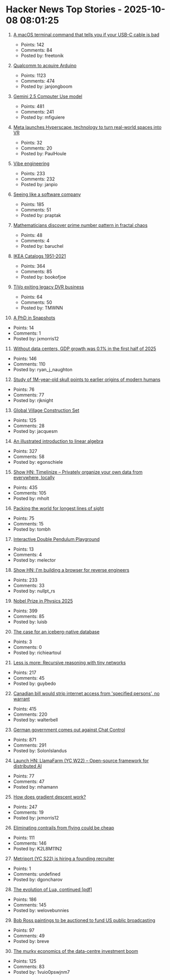 # Hacker News Top Stories - 2025-10-08 08:01:25

1. [A macOS terminal command that tells you if your USB-C cable is bad](https://kau.sh/blog/usbi/)
   - Points: 142
   - Comments: 84
   - Posted by: freetonik

2. [Qualcomm to acquire Arduino](https://www.qualcomm.com/news/releases/2025/10/qualcomm-to-acquire-arduino-accelerating-developers--access-to-i)
   - Points: 1123
   - Comments: 474
   - Posted by: janjongboom

3. [Gemini 2.5 Computer Use model](https://blog.google/technology/google-deepmind/gemini-computer-use-model/)
   - Points: 481
   - Comments: 241
   - Posted by: mfiguiere

4. [Meta launches Hyperscape, technology to turn real-world spaces into VR](https://techcrunch.com/2025/09/17/meta-launches-hyperscape-technology-to-turn-real-world-spaces-into-vr/)
   - Points: 32
   - Comments: 20
   - Posted by: PaulHoule

5. [Vibe engineering](https://simonwillison.net/2025/Oct/7/vibe-engineering/)
   - Points: 233
   - Comments: 232
   - Posted by: janpio

6. [Seeing like a software company](https://www.seangoedecke.com/seeing-like-a-software-company/)
   - Points: 185
   - Comments: 51
   - Posted by: praptak

7. [Mathematicians discover prime number pattern in fractal chaos](https://www.scientificamerican.com/article/mathematicians-discover-prime-number-pattern-in-fractal-chaos/)
   - Points: 48
   - Comments: 4
   - Posted by: baruchel

8. [IKEA Catalogs 1951-2021](https://ikeamuseum.com/en/explore/ikea-catalogue/)
   - Points: 364
   - Comments: 85
   - Posted by: bookofjoe

9. [TiVo exiting legacy DVR business](https://www.mediaplaynews.com/tivo-exiting-legacy-dvr-business/)
   - Points: 64
   - Comments: 50
   - Posted by: TMWNN

10. [A PhD in Snapshots](https://rbharath.github.io/A-PhD-In-Snapshots/)
   - Points: 14
   - Comments: 1
   - Posted by: jxmorris12

11. [Without data centers, GDP growth was 0.1% in the first half of 2025](https://fortune.com/2025/10/07/data-centers-gdp-growth-zero-first-half-2025-jason-furman-harvard-economist/)
   - Points: 146
   - Comments: 110
   - Posted by: ryan_j_naughton

12. [Study of 1M-year-old skull points to earlier origins of modern humans](https://www.theguardian.com/science/2025/sep/25/study-of-1m-year-old-skull-points-to-earlier-origins-of-modern-humans)
   - Points: 76
   - Comments: 77
   - Posted by: rjknight

13. [Global Village Construction Set](https://www.opensourceecology.org/gvcs/)
   - Points: 125
   - Comments: 28
   - Posted by: jacquesm

14. [An illustrated introduction to linear algebra](https://www.ducktyped.org/p/an-illustrated-introduction-to-linear)
   - Points: 327
   - Comments: 58
   - Posted by: egonschiele

15. [Show HN: Timelinize – Privately organize your own data from everywhere, locally](https://timelinize.com)
   - Points: 435
   - Comments: 105
   - Posted by: mholt

16. [Packing the world for longest lines of sight](https://tombh.co.uk/packing-world-lines-of-sight)
   - Points: 75
   - Comments: 15
   - Posted by: tombh

17. [Interactive Double Pendulum Playground](https://theabbie.github.io/DoublePendulum/)
   - Points: 13
   - Comments: 4
   - Posted by: melector

18. [Show HN: I'm building a browser for reverse engineers](https://nullpt.rs/reverse-engineering-browser)
   - Points: 233
   - Comments: 33
   - Posted by: nullpt_rs

19. [Nobel Prize in Physics 2025](https://www.nobelprize.org/prizes/physics/2025/popular-information/)
   - Points: 399
   - Comments: 85
   - Posted by: luisb

20. [The case for an iceberg-native database](https://www.warpstream.com/blog/the-case-for-an-iceberg-native-database-why-spark-jobs-and-zero-copy-kafka-wont-cut-it)
   - Points: 3
   - Comments: 0
   - Posted by: richieartoul

21. [Less is more: Recursive reasoning with tiny networks](https://alexiajm.github.io/2025/09/29/tiny_recursive_models.html)
   - Points: 217
   - Comments: 45
   - Posted by: guybedo

22. [Canadian bill would strip internet access from 'specified persons', no warrant](https://nationalpost.com/opinion/canadian-bill-would-strip-internet-access-from-specified-persons)
   - Points: 415
   - Comments: 220
   - Posted by: walterbell

23. [German government comes out against Chat Control](https://xcancel.com/paddi_hansen/status/1975595307800142205)
   - Points: 871
   - Comments: 291
   - Posted by: SolonIslandus

24. [Launch HN: LlamaFarm (YC W22) – Open-source framework for distributed AI](https://github.com/llama-farm/llamafarm)
   - Points: 77
   - Comments: 47
   - Posted by: mhamann

25. [How does gradient descent work?](https://centralflows.github.io/part1/)
   - Points: 247
   - Comments: 19
   - Posted by: jxmorris12

26. [Eliminating contrails from flying could be cheap](https://www.sustainabilitybynumbers.com/p/eliminating-contrails)
   - Points: 111
   - Comments: 146
   - Posted by: K2L8M11N2

27. [Metriport (YC S22) is hiring a founding recruiter](https://www.ycombinator.com/companies/metriport/jobs/uq6CuhA-founding-recruiter)
   - Points: 1
   - Comments: undefined
   - Posted by: dgoncharov

28. [The evolution of Lua, continued [pdf]](https://www.lua.org/doc/cola.pdf)
   - Points: 186
   - Comments: 145
   - Posted by: welovebunnies

29. [Bob Ross paintings to be auctioned to fund US public broadcasting](https://www.bbc.com/news/articles/cly10275v5zo)
   - Points: 97
   - Comments: 49
   - Posted by: breve

30. [The murky economics of the data-centre investment boom](https://www.economist.com/business/2025/09/30/the-murky-economics-of-the-data-centre-investment-boom)
   - Points: 125
   - Comments: 83
   - Posted by: 1vuio0pswjnm7

